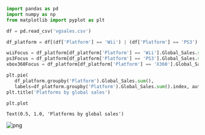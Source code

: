 ```python
import pandas as pd
import numpy as np
from matplotlib import pyplot as plt

df = pd.read_csv('vgsales.csv')

df_platform = df[(df['Platform'] == 'Wii') | (df['Platform'] == 'PS3') | (df['Platform'] == 'X360')]

wiiFocus = df_platform[df_platform['Platform'] == 'Wii'].Global_Sales.sum()
ps3Focus = df_platform[df_platform['Platform'] == 'PS3'].Global_Sales.sum()
xbox360Focus = df_platform[df_platform['Platform'] == 'X360'].Global_Sales.sum()

plt.pie(
   df_platform.groupby('Platform').Global_Sales.sum(),
   labels=df_platform.groupby('Platform').Global_Sales.sum().index, autopct='%.1f%%')
plt.title('Platforms by global sales')

plt.plot


```




    Text(0.5, 1.0, 'Platforms by global sales')






    
![png](Portfolio%20work_files/Portfolio%20work_0_1.png)
    




```python

```


```python

```
